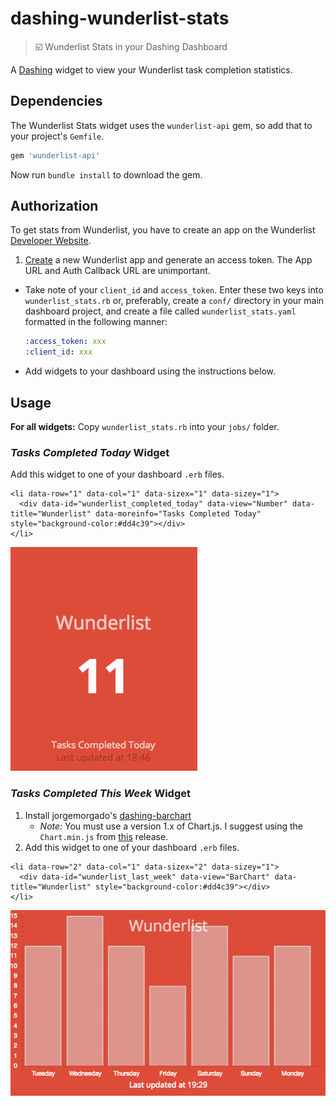 # dashing-wunderlist-stats
>:ballot_box_with_check: Wunderlist Stats in your Dashing Dashboard

A [Dashing](https://github.com/Shopify/dashing) widget to view your Wunderlist task completion statistics.

## Dependencies

The Wunderlist Stats widget uses the `wunderlist-api` gem, so add that to your project's `Gemfile`.

```ruby
gem 'wunderlist-api'
```

Now run `bundle install` to download the gem.

## Authorization

To get stats from Wunderlist, you have to create an app on the Wunderlist [Developer Website](https://developer.wunderlist.com/apps). 

1. [Create](https://developer.wunderlist.com/apps/new) a new Wunderlist app and generate an access token. The App URL and Auth Callback URL are unimportant.
* Take note of your `client_id` and `access_token`. Enter these two keys into `wunderlist_stats.rb` or, preferably, create a `conf/` directory in your main dashboard project, and create a file called `wunderlist_stats.yaml` formatted in the following manner:
    
    ```yaml
    :access_token: xxx
    :client_id: xxx
    ```
* Add widgets to your dashboard using the instructions below.

## Usage

**For all widgets:** Copy `wunderlist_stats.rb` into your `jobs/` folder.

### *Tasks Completed Today* Widget
Add this widget to one of your dashboard `.erb` files.
```erb
<li data-row="1" data-col="1" data-sizex="1" data-sizey="1">
  <div data-id="wunderlist_completed_today" data-view="Number" data-title="Wunderlist" data-moreinfo="Tasks Completed Today" style="background-color:#dd4c39"></div>
</li>
```

![Tasks Completed Today Widget](img/tasks_completed_today.png)

### *Tasks Completed This Week* Widget
1. Install jorgemorgado's [dashing-barchart](https://github.com/jorgemorgado/dashing-barchart)
    * *Note:* You must use a version 1.x of Chart.js. I suggest using the `Chart.min.js` from [this](https://github.com/chartjs/Chart.js/releases/tag/v1.1.1) release.
2. Add this widget to one of your dashboard `.erb` files.
```erb
<li data-row="2" data-col="1" data-sizex="2" data-sizey="1">
  <div data-id="wunderlist_last_week" data-view="BarChart" data-title="Wunderlist" style="background-color:#dd4c39"></div>
</li>
```
![Tasks Completed Today Widget](img/last_weeks_task.png)
